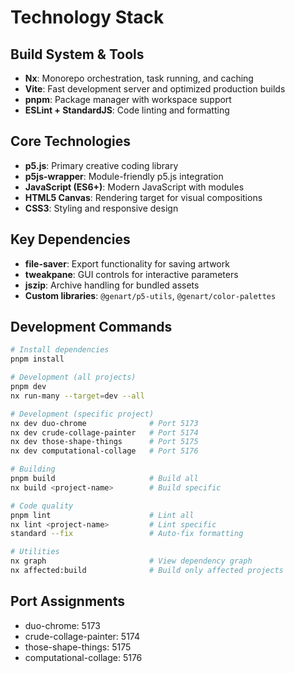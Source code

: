 # Technology Stack

## Build System & Tools

- **Nx**: Monorepo orchestration, task running, and caching
- **Vite**: Fast development server and optimized production builds
- **pnpm**: Package manager with workspace support
- **ESLint + StandardJS**: Code linting and formatting

## Core Technologies

- **p5.js**: Primary creative coding library
- **p5js-wrapper**: Module-friendly p5.js integration
- **JavaScript (ES6+)**: Modern JavaScript with modules
- **HTML5 Canvas**: Rendering target for visual compositions
- **CSS3**: Styling and responsive design

## Key Dependencies

- **file-saver**: Export functionality for saving artwork
- **tweakpane**: GUI controls for interactive parameters
- **jszip**: Archive handling for bundled assets
- **Custom libraries**: `@genart/p5-utils`, `@genart/color-palettes`

## Development Commands

```bash
# Install dependencies
pnpm install

# Development (all projects)
pnpm dev
nx run-many --target=dev --all

# Development (specific project)
nx dev duo-chrome              # Port 5173
nx dev crude-collage-painter   # Port 5174
nx dev those-shape-things      # Port 5175
nx dev computational-collage   # Port 5176

# Building
pnpm build                     # Build all
nx build <project-name>        # Build specific

# Code quality
pnpm lint                      # Lint all
nx lint <project-name>         # Lint specific
standard --fix                 # Auto-fix formatting

# Utilities
nx graph                       # View dependency graph
nx affected:build              # Build only affected projects
```

## Port Assignments

- duo-chrome: 5173
- crude-collage-painter: 5174
- those-shape-things: 5175
- computational-collage: 5176